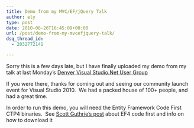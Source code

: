 ```yaml
---
title: Demo from my MVC/EF/jQuery Talk
author: ely
type: post
date: 2010-08-26T16:45:09+00:00
url: /post/demo-from-my-mvcefjquery-talk/
dsq_thread_id:
  - 2032772141

---
```

Sorry this is a few days late, but I have finally uploaded my demo from my talk at last Monday’s <a href="http://www.denvervisualstudio.net" target="_blank">Denver Visual Studio.Net User Group</a>

If you were there, thanks for coming out and seeing our community launch event for Visual Studio 2010.&#160; We had a packed house of 100+ people, and had a great time.

In order to run this demo, you will need the Entity Framework Code First CTP4 binaries.&#160; See <a href="http://weblogs.asp.net/scottgu/archive/2010/07/16/code-first-development-with-entity-framework-4.aspx" target="_blank">Scott Guthrie’s post</a> about EF4 code first and info on how to download it